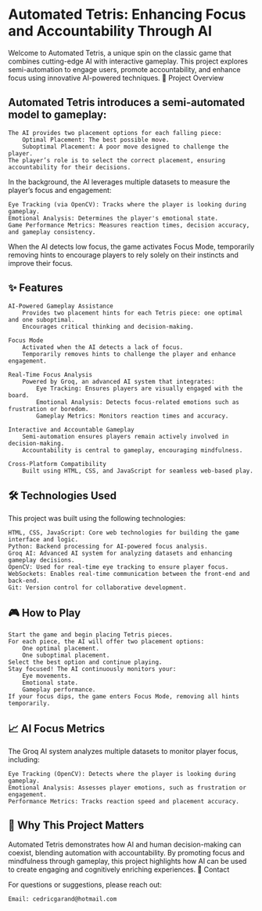 # Automated Tetris: Enhancing Focus and Accountability Through AI

Welcome to Automated Tetris, a unique spin on the classic game that combines cutting-edge AI with interactive gameplay. This project explores semi-automation to engage users, promote accountability, and enhance focus using innovative AI-powered techniques.
🚀 Project Overview

## Automated Tetris introduces a semi-automated model to gameplay:

    The AI provides two placement options for each falling piece:
        Optimal Placement: The best possible move.
        Suboptimal Placement: A poor move designed to challenge the player.
    The player’s role is to select the correct placement, ensuring accountability for their decisions.

In the background, the AI leverages multiple datasets to measure the player’s focus and engagement:

    Eye Tracking (via OpenCV): Tracks where the player is looking during gameplay.
    Emotional Analysis: Determines the player's emotional state.
    Game Performance Metrics: Measures reaction times, decision accuracy, and gameplay consistency.

When the AI detects low focus, the game activates Focus Mode, temporarily removing hints to encourage players to rely solely on their instincts and improve their focus.
## ✨ Features

    AI-Powered Gameplay Assistance
        Provides two placement hints for each Tetris piece: one optimal and one suboptimal.
        Encourages critical thinking and decision-making.

    Focus Mode
        Activated when the AI detects a lack of focus.
        Temporarily removes hints to challenge the player and enhance engagement.

    Real-Time Focus Analysis
        Powered by Groq, an advanced AI system that integrates:
            Eye Tracking: Ensures players are visually engaged with the board.
            Emotional Analysis: Detects focus-related emotions such as frustration or boredom.
            Gameplay Metrics: Monitors reaction times and accuracy.

    Interactive and Accountable Gameplay
        Semi-automation ensures players remain actively involved in decision-making.
        Accountability is central to gameplay, encouraging mindfulness.

    Cross-Platform Compatibility
        Built using HTML, CSS, and JavaScript for seamless web-based play.

## 🛠️ Technologies Used

This project was built using the following technologies:

    HTML, CSS, JavaScript: Core web technologies for building the game interface and logic.
    Python: Backend processing for AI-powered focus analysis.
    Groq AI: Advanced AI system for analyzing datasets and enhancing gameplay decisions.
    OpenCV: Used for real-time eye tracking to ensure player focus.
    WebSockets: Enables real-time communication between the front-end and back-end.
    Git: Version control for collaborative development.

## 🎮 How to Play

    Start the game and begin placing Tetris pieces.
    For each piece, the AI will offer two placement options:
        One optimal placement.
        One suboptimal placement.
    Select the best option and continue playing.
    Stay focused! The AI continuously monitors your:
        Eye movements.
        Emotional state.
        Gameplay performance.
    If your focus dips, the game enters Focus Mode, removing all hints temporarily.

## 📈 AI Focus Metrics

The Groq AI system analyzes multiple datasets to monitor player focus, including:

    Eye Tracking (OpenCV): Detects where the player is looking during gameplay.
    Emotional Analysis: Assesses player emotions, such as frustration or engagement.
    Performance Metrics: Tracks reaction speed and placement accuracy.

## 🌟 Why This Project Matters

Automated Tetris demonstrates how AI and human decision-making can coexist, blending automation with accountability. By promoting focus and mindfulness through gameplay, this project highlights how AI can be used to create engaging and cognitively enriching experiences.
💌 Contact

For questions or suggestions, please reach out:

    Email: cedricgarand@hotmail.com
